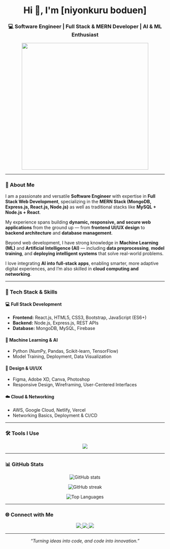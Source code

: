 <!--
✨ GitHub Profile README for [niyonkuru boduen]
-->

<h1 align="center">Hi 👋, I'm [niyonkuru boduen]</h1>
<h3 align="center">💻 Software Engineer | Full Stack & MERN Developer | AI & ML Enthusiast</h3>

<p align="center">
  <img src="https://media.giphy.com/media/qgQUggAC3Pfv687qPC/giphy.gif" width="400"/>
</p>

---

### 🚀 About Me
I am a passionate and versatile **Software Engineer** with expertise in **Full Stack Web Development**, specializing in the **MERN Stack (MongoDB, Express.js, React.js, Node.js)** as well as traditional stacks like **MySQL + Node.js + React**.  

My experience spans building **dynamic, responsive, and secure web applications** from the ground up — from **frontend UI/UX design** to **backend architecture** and **database management**.  

Beyond web development, I have strong knowledge in **Machine Learning (ML)** and **Artificial Intelligence (AI)** — including **data preprocessing**, **model training**, and **deploying intelligent systems** that solve real-world problems.  

I love integrating **AI into full-stack apps**, enabling smarter, more adaptive digital experiences, and I’m also skilled in **cloud computing and networking**.

---

### 🧠 Tech Stack & Skills

#### 💻 Full Stack Development
- **Frontend:** React.js, HTML5, CSS3, Bootstrap, JavaScript (ES6+)
- **Backend:** Node.js, Express.js, REST APIs
- **Database:** MongoDB, MySQL, Firebase

#### 🤖 Machine Learning & AI
- Python (NumPy, Pandas, Scikit-learn, TensorFlow)
- Model Training, Deployment, Data Visualization

#### 🎨 Design & UI/UX
- Figma, Adobe XD, Canva, Photoshop
- Responsive Design, Wireframing, User-Centered Interfaces

#### ☁️ Cloud & Networking
- AWS, Google Cloud, Netlify, Vercel
- Networking Basics, Deployment & CI/CD

---

### 🛠️ Tools I Use
<p align="center">
  <img src="https://skillicons.dev/icons?i=react,nodejs,express,mongodb,mysql,js,html,css,bootstrap,python,tensorflow,git,github,figma,aws,vercel" />
</p>

---

### 📊 GitHub Stats
<p align="center">
  <img src="https://github-readme-stats.vercel.app/api?username=YOUR_GITHUB_USERNAME&show_icons=true&theme=tokyonight" alt="GitHub stats" />
</p>

<p align="center">
  <img src="https://github-readme-streak-stats.herokuapp.com/?user=YOUR_GITHUB_USERNAME&theme=tokyonight" alt="GitHub streak" />
</p>

<p align="center">
  <img src="https://github-readme-stats.vercel.app/api/top-langs/?username=YOUR_GITHUB_USERNAME&layout=compact&theme=tokyonight" alt="Top Languages" />
</p>

---

### 🌐 Connect with Me
<p align="center">
  <a href="https://linkedin.com/in/YOUR_LINKEDIN" target="_blank">
    <img src="https://img.shields.io/badge/LinkedIn-0A66C2?style=for-the-badge&logo=linkedin&logoColor=white"/>
  </a>
  <a href="mailto:YOUR_EMAIL@gmail.com" target="_blank">
    <img src="https://img.shields.io/badge/Email-D14836?style=for-the-badge&logo=gmail&logoColor=white"/>
  </a>
  <a href="https://YOUR_PORTFOLIO_URL" target="_blank">
    <img src="https://img.shields.io/badge/Portfolio-1E90FF?style=for-the-badge&logo=react&logoColor=white"/>
  </a>
</p>

---

<p align="center">
  <i>“Turning ideas into code, and code into innovation.”</i>
</p>


